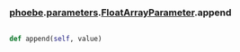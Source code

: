 ### [phoebe](phoebe.md).[parameters](parameters.md).[FloatArrayParameter](FloatArrayParameter.md).append

```py

def append(self, value)

```



        

